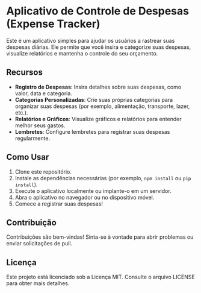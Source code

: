 # Aplicativo de Controle de Despesas (Expense Tracker)

Este é um aplicativo simples para ajudar os usuários a rastrear suas despesas diárias. Ele permite que você insira e categorize suas despesas, visualize relatórios e mantenha o controle do seu orçamento.

## Recursos

- **Registro de Despesas**: Insira detalhes sobre suas despesas, como valor, data e categoria.
- **Categorias Personalizadas**: Crie suas próprias categorias para organizar suas despesas (por exemplo, alimentação, transporte, lazer, etc.).
- **Relatórios e Gráficos**: Visualize gráficos e relatórios para entender melhor seus gastos.
- **Lembretes**: Configure lembretes para registrar suas despesas regularmente.

## Como Usar

1. Clone este repositório.
2. Instale as dependências necessárias (por exemplo, `npm install` ou `pip install`).
3. Execute o aplicativo localmente ou implante-o em um servidor.
4. Abra o aplicativo no navegador ou no dispositivo móvel.
5. Comece a registrar suas despesas!

## Contribuição

Contribuições são bem-vindas! Sinta-se à vontade para abrir problemas ou enviar solicitações de pull.

## Licença

Este projeto está licenciado sob a Licença MIT. Consulte o arquivo LICENSE para obter mais detalhes.
